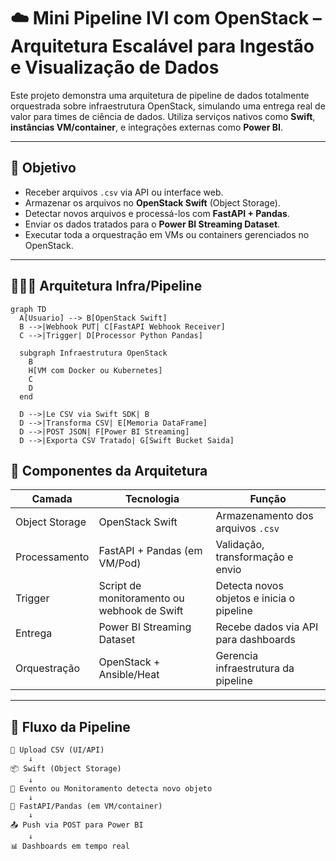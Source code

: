 # ☁️ Mini Pipeline IVI com OpenStack – Arquitetura Escalável para Ingestão e Visualização de Dados

Este projeto demonstra uma arquitetura de pipeline de dados totalmente orquestrada sobre infraestrutura OpenStack, simulando uma entrega real de valor para times de ciência de dados. Utiliza serviços nativos como **Swift**, **instâncias VM/container**, e integrações externas como **Power BI**.

---

## 🎯 Objetivo

- Receber arquivos `.csv` via API ou interface web.
- Armazenar os arquivos no **OpenStack Swift** (Object Storage).
- Detectar novos arquivos e processá-los com **FastAPI + Pandas**.
- Enviar os dados tratados para o **Power BI Streaming Dataset**.
- Executar toda a orquestração em VMs ou containers gerenciados no OpenStack.

---

## 👷🏾‍♂️ Arquitetura Infra/Pipeline

```mermaid
graph TD
  A[Usuario] --> B[OpenStack Swift]
  B -->|Webhook PUT| C[FastAPI Webhook Receiver]
  C -->|Trigger| D[Processor Python Pandas]

  subgraph Infraestrutura OpenStack
    B
    H[VM com Docker ou Kubernetes]
    C
    D
  end

  D -->|Le CSV via Swift SDK| B
  D -->|Transforma CSV| E[Memoria DataFrame]
  D -->|POST JSON| F[Power BI Streaming]
  D -->|Exporta CSV Tratado| G[Swift Bucket Saida]
```

## 🧱 Componentes da Arquitetura

| Camada             | Tecnologia                      | Função                                                  |
|--------------------|----------------------------------|---------------------------------------------------------|
| Object Storage     | OpenStack Swift                 | Armazenamento dos arquivos `.csv`                       |
| Processamento      | FastAPI + Pandas (em VM/Pod)    | Validação, transformação e envio                        |
| Trigger            | Script de monitoramento ou webhook de Swift | Detecta novos objetos e inicia o pipeline    |
| Entrega            | Power BI Streaming Dataset       | Recebe dados via API para dashboards                    |
| Orquestração       | OpenStack + Ansible/Heat         | Gerencia infraestrutura da pipeline                     |

---

## 🔁 Fluxo da Pipeline

```plaintext
🔼 Upload CSV (UI/API)
    ↓
📦 Swift (Object Storage)
    ↓
🔔 Evento ou Monitoramento detecta novo objeto
    ↓
🐍 FastAPI/Pandas (em VM/container)
    ↓
📤 Push via POST para Power BI
    ↓
📊 Dashboards em tempo real
